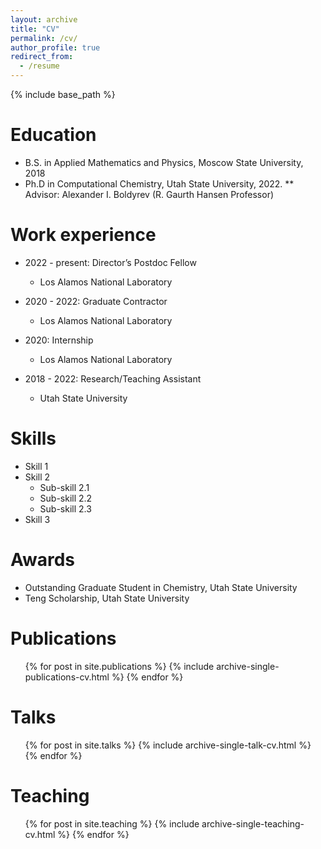 ```yaml
---
layout: archive
title: "CV"
permalink: /cv/
author_profile: true
redirect_from:
  - /resume
---
```


{% include base_path %}

Education
======
* B.S. in Applied Mathematics and Physics, Moscow State University, 2018
* Ph.D in Computational Chemistry, Utah State University, 2022.
** Advisor: Alexander I. Boldyrev (R. Gaurth Hansen Professor)

Work experience
======
* 2022 - present: Director’s Postdoc Fellow
  * Los Alamos National Laboratory

* 2020 - 2022: Graduate Contractor
  * Los Alamos National Laboratory

* 2020: Internship
  * Los Alamos National Laboratory

* 2018 - 2022: Research/Teaching Assistant
  * Utah State University


Skills
======

* Skill 1
* Skill 2
  * Sub-skill 2.1
  * Sub-skill 2.2
  * Sub-skill 2.3
* Skill 3

Awards
======
* Outstanding Graduate Student in Chemistry, Utah State University
* Teng Scholarship, Utah State University

Publications
======
  <ul>{% for post in site.publications %}
    {% include archive-single-publications-cv.html %}
  {% endfor %}</ul>
  
Talks
======
  <ul>{% for post in site.talks %}
    {% include archive-single-talk-cv.html %}
  {% endfor %}</ul>
  
Teaching
======
  <ul>{% for post in site.teaching %}
    {% include archive-single-teaching-cv.html %}
  {% endfor %}</ul>
  
<!-- Service and leadership
======
* Currently signed in to 43 different slack teams -->
